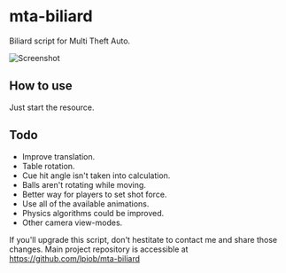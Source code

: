 mta-biliard
===========

Biliard script for Multi Theft Auto.

![Screenshot](http://i.imgur.com/6VEXP.png)

How to use
----------

Just start the resource.


Todo
----

- Improve translation.
- Table rotation.
- Cue hit angle isn't taken into calculation.
- Balls aren't rotating while moving.
- Better way for players to set shot force.
- Use all of the available animations.
- Physics algorithms could be improved.
- Other camera view-modes.

If you'll upgrade this script, don't hestitate to contact me and share those changes.
Main project repository is accessible at https://github.com/lpiob/mta-biliard

